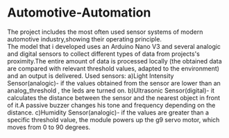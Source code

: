 # Automotive-Automation
The project includes the most often used sensor systems of modern automotive industry,showing their operating principle.  
The model that i developed uses an Arduino Nano V3 and several analogic and digital sensors to collect different types of data from projects's proximity.The entire amount of data is processed locally (the obtained data are compared with relevant threshold values, adapted to the environment) and an output is delivered.
Used sensors:
a)Light Intensity Sensor(analogic)- if the values obtained from the sensor are lower than an analog_threshold , the leds are turned on.
b)Ultrasonic Sensor(digital)- it calculates the distance between the sensor and the nearest object in front of it.A passive buzzer changes his tone and frequency depending on the distance.
c)Humidity Sensor(analogic)- if the values are greater than a specific threshold value, the module  powers up  the g9 servo motor, which moves from 0 to 90 degrees.
